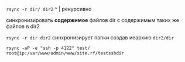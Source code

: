 
`rsync -r dir/ dir2`
        ^
        |
    рекурсивно
   
синхронизировать **содержимое** файлов dir с содержимым таких же файлов в dir2

`rsync -r dir dir2`
синхронизирует папки создав иеархию `dir2/dir`

`rsync -aP -e "ssh -p 4122" test/ root@ip:/var/www/admin/www/site.rf/testsshdir`
